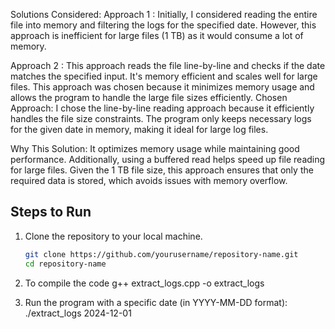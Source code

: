  Solutions Considered:
Approach 1 :
Initially, I considered reading the entire file into memory and filtering the logs for the specified date. However, this approach is inefficient for large files (1 TB) as it would consume a lot of memory.

Approach 2 :
This approach reads the file line-by-line and checks if the date matches the specified input. It's memory efficient and scales well for large files. This approach was chosen because it minimizes memory usage and allows the program to handle the large file sizes efficiently.
Chosen Approach:
I chose the line-by-line reading approach because it efficiently handles the file size constraints. The program only keeps necessary logs for the given date in memory, making it ideal for large log files.

Why This Solution:
It optimizes memory usage while maintaining good performance. Additionally, using a buffered read helps speed up file reading for large files. Given the 1 TB file size, this approach ensures that only the required data is stored, which avoids issues with memory overflow.

## Steps to Run

1. Clone the repository to your local machine.
   ```bash
   git clone https://github.com/yourusername/repository-name.git
   cd repository-name

  2. To compile the code
   g++ extract_logs.cpp -o extract_logs

3. Run the program with a specific date (in YYYY-MM-DD format):
./extract_logs 2024-12-01

